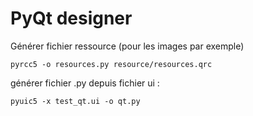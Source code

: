 # PyQt designer

Générer fichier ressource (pour les images par exemple)
```
pyrcc5 -o resources.py resource/resources.qrc
```

générer fichier .py depuis fichier ui :
```
pyuic5 -x test_qt.ui -o qt.py
```
